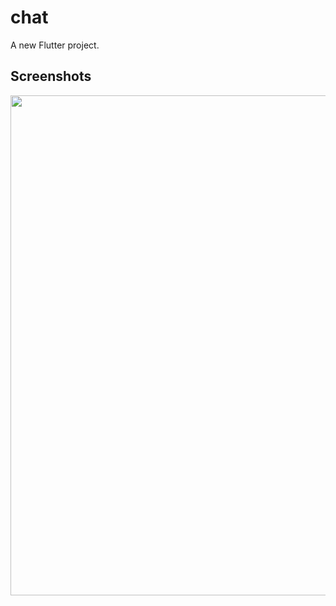 # chat

A new Flutter project.

## Screenshots

<img src="iPhone X-XS-11 Pro – 2.jpg" height=800 width=600/>
